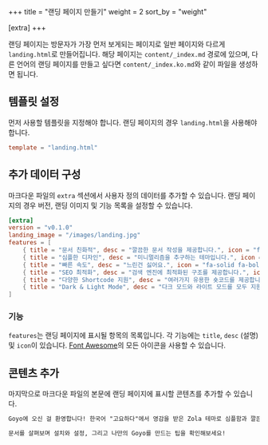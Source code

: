 +++
title = "랜딩 페이지 만들기"
weight = 2
sort_by = "weight"

[extra]
+++

랜딩 페이지는 방문자가 가장 먼저 보게되는 페이지로 일반 페이지와 다르게 `landing.html`로 만들어집니다. 해당 페이지는 `content/_index.md` 경로에 있으며, 다른 언어의 랜딩 페이지를 만들고 싶다면 `content/_index.ko.md`와 같이 파일을 생성하면 됩니다.

## 템플릿 설정

먼저 사용할 템플릿을 지정해야 합니다. 랜딩 페이지의 경우 `landing.html`을 사용해야 합니다.

```toml
template = "landing.html"
```

## 추가 데이터 구성

마크다운 파일의 `extra` 섹션에서 사용자 정의 데이터를 추가할 수 있습니다. 랜딩 페이지의 경우 버전, 랜딩 이미지 및 기능 목록을 설정할 수 있습니다.

```toml
[extra]
version = "v0.1.0"
landing_image = "/images/landing.jpg"
features = [
    { title = "문서 친화적", desc = "깔끔한 문서 작성을 제공합니다.", icon = "fa-solid fa-book" },
    { title = "심플한 디자인", desc = "미니멀리즘을 추구하는 테마입니다.", icon = "fa-solid fa-minimize" },
    { title = "빠른 속도", desc = "느린건 싫어요.", icon = "fa-solid fa-bolt" },
    { title = "SEO 최적화", desc = "검색 엔진에 최적화된 구조를 제공합니다.", icon = "fa-solid fa-magnifying-glass-chart" },
    { title = "다양한 Shortcode 지원", desc = "여러가지 유용한 숏코드를 제공합니다.", icon = "fa-solid fa-code" },
    { title = "Dark & Light Mode", desc = "다크 모드와 라이트 모드를 모두 지원합니다.", icon = "fa-solid fa-circle-half-stroke" },
]
```

### 기능

`features`는 랜딩 페이지에 표시될 항목의 목록입니다. 각 기능에는 `title`, `desc` (설명) 및 `icon`이 있습니다. [Font Awesome](https://fontawesome.com/)의 모든 아이콘을 사용할 수 있습니다.

## 콘텐츠 추가

마지막으로 마크다운 파일의 본문에 랜딩 페이지에 표시할 콘텐츠를 추가할 수 있습니다.

```markdown
Goyo에 오신 걸 환영합니다! 한국어 "고요하다"에서 영감을 받은 Zola 테마로 심플함과 깔끔한 문서를 목표로 합니다. Goyo와 함께라면 멋지고 실용적인 문서 페이지를 쉽게 만들 수 있습니다.

문서를 살펴보며 설치와 설정, 그리고 나만의 Goyo를 만드는 팁을 확인해보세요!
```
